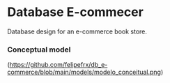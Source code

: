 # Database E-commecer
Database design for an e-commerce book store.

### Conceptual model

(https://github.com/felipefrx/db_e-commerce/blob/main/models/modelo_conceitual.png)
